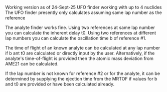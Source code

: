 Working version as of 24-Sept-25 
UFO finder working with up to 4 nuclides
The UFO finder presently only calculates assuming same lap number as the reference

The analyte finder works fine.  Using two references at same lap number you can calculate 
the inherent delay t0.  Using two references at different lap numbers you can calculate 
the oscillation time b of reference #1.  

The time of flight of an known analyte can be calculated at any lap number if b ant t0 
are calculated or directly input by the user.  Alternatively, if the analyte's time-of-flight is provided then the atomic mass deviation 
from AME21 can be calculated.

If the lap number is not known for reference #2 or for the analyte, it can be determined 
by supplying the ejection time from the MRTOF if values for b and t0 are provided or have 
been calculated already.
